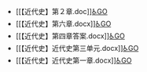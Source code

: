 - [[【近代史】第２章.doc]][♿GO](./【近代史】第２章.doc)
- [[【近代史】第六章.docx]][♿GO](./【近代史】第六章.docx)
- [[【近代史】第四章答案.docx]][♿GO](./【近代史】第四章答案.docx)
- [[【近代史】近代史第三单元.docx]][♿GO](./【近代史】近代史第三单元.docx)
- [[【近代史】近代史第一章.docx]][♿GO](./【近代史】近代史第一章.docx)
